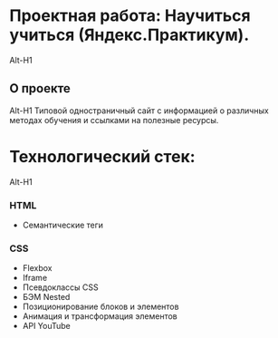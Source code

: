 # Проектная работа: Научиться учиться (Яндекс.Практикум).  
Alt-H1
## О проекте  
Alt-H1
Типовой одностраничный сайт с информацией о различных методах обучения и ссылками на полезные ресурсы.  
# Технологический стек:  
Alt-H1
### HTML  
* Семантические теги
### CSS
* Flexbox
* Iframe
* Псевдоклассы CSS
* БЭМ Nested
* Позиционирование блоков и элементов
* Анимация и трансформация элементов
* API YouTube